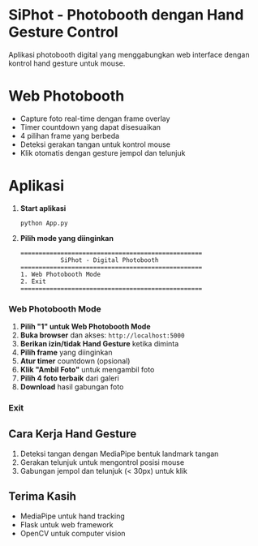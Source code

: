 # SiPhot - Photobooth dengan Hand Gesture Control
Aplikasi photobooth digital yang menggabungkan web interface dengan kontrol hand gesture untuk mouse.

# Web Photobooth
- Capture foto real-time dengan frame overlay
- Timer countdown yang dapat disesuaikan
- 4 pilihan frame yang berbeda
- Deteksi gerakan tangan untuk kontrol mouse
- Klik otomatis dengan gesture jempol dan telunjuk

# Aplikasi

1. **Start aplikasi**
   ```
   python App.py
   ```
2. **Pilih mode yang diinginkan**
   ```
   ==================================================
              SiPhot - Digital Photobooth
   ==================================================
   1. Web Photobooth Mode
   2. Exit
   ==================================================
   ```

### Web Photobooth Mode
1. **Pilih "1" untuk Web Photobooth Mode**
2. **Buka browser** dan akses: `http://localhost:5000`
3. **Berikan izin/tidak Hand Gesture** ketika diminta
4. **Pilih frame** yang diinginkan
5. **Atur timer** countdown (opsional)
6. **Klik "Ambil Foto"** untuk mengambil foto
7. **Pilih 4 foto terbaik** dari galeri
8. **Download** hasil gabungan foto
### Exit

## Cara Kerja Hand Gesture
1. Deteksi tangan dengan MediaPipe bentuk landmark tangan
2. Gerakan telunjuk untuk mengontrol posisi mouse
3. Gabungan jempol dan telunjuk (< 30px) untuk klik
## Terima Kasih
- MediaPipe untuk hand tracking
- Flask untuk web framework
- OpenCV untuk computer vision